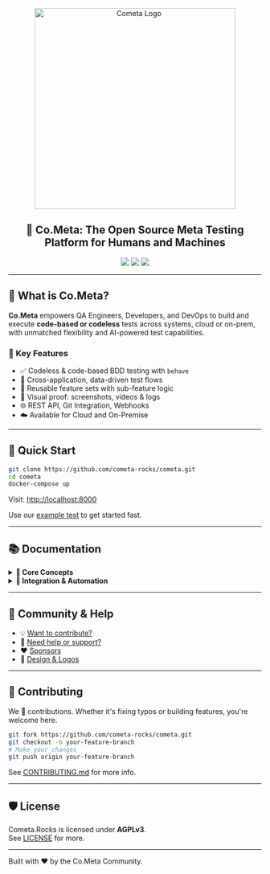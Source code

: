 <p align="center">
  <img src="https://user-images.githubusercontent.com/25423296/163456779-a8556205-d0a5-45e2-ac17-42d089e3c3f8.png" alt="Cometa Logo" width="400"/>
</p>

<h2 align="center">🌟 Co.Meta: The Open Source Meta Testing Platform for Humans and Machines</h2>

<p align="center">
  <a href="https://github.com/cometa-rocks/cometa/stargazers"><img src="https://img.shields.io/github/stars/cometa-rocks/cometa?style=social"></a>
  <a href="#license"><img src="https://img.shields.io/github/license/cometa-rocks/cometa.svg"></a>
  <a href="https://discord.gg/e3uBKHhKW5"><img src="https://img.shields.io/discord/123456?label=Join%20us%20on%20Discord&logo=discord"></a>
</p>

---

## 🚀 What is Co.Meta?

**Co.Meta** empowers QA Engineers, Developers, and DevOps to build and execute **code-based or codeless** tests across systems, cloud or on-prem, with unmatched flexibility and AI-powered test capabilities.

### 🔑 Key Features

- ✅ Codeless & code-based BDD testing with `behave`
- 🔁 Cross-application, data-driven test flows
- 🎯 Reusable feature sets with sub-feature logic
- 🎥 Visual proof: screenshots, videos & logs
- 🌐 REST API, Git Integration, Webhooks
- ☁️ Available for Cloud and On-Premise

---

## 🏁 Quick Start

```bash
git clone https://github.com/cometa-rocks/cometa.git
cd cometa
docker-compose up
```

Visit: [http://localhost:8000](http://localhost:8000)

Use our [example test](feature_example_your_first_testcase.json) to get started fast.

---

## 📚 Documentation

<details>
<summary><strong>📘 Core Concepts</strong></summary>

- [Overview: 5W1H Mind Map](https://www.xmind.net/m/U8BJXc)
- [Testplan vs Feature](#whatis_a_testplan)
- [Your First Test](#general)
- [Steps & Actions](./cometa_actions.md)
- [Selectors](#selectors)
- [Data Driven Testing](#datadriventesting)
- [JavaScript Execution](#execute-your-own-javascript)
- [Compare Values Across Systems](#compare-selector-values)
- [Sub-Features](#create-sub-feature)
- [Upload & Download Files](#up-and-download)

</details>

<details>
<summary><strong>🔌 Integration & Automation</strong></summary>

- [Webhook Integration](#integration)
- [GitLab/GitHub CI](#integrationgit)
- [REST API](#restapi)
- [Housekeeping](#housekeeping)
- [Security (OIDC)](#security)

</details>

---

## 💬 Community & Help

- 💡 [Want to contribute?](#wanttohelp)
- 🧠 [Need help or support?](#needhelp)
- ❤️ [Sponsors](#sponsors)
- 🎨 [Design & Logos](#design)

---

## 🤝 Contributing

We 💛 contributions. Whether it's fixing typos or building features, you're welcome here.

```bash
git fork https://github.com/cometa-rocks/cometa.git
git checkout -b your-feature-branch
# Make your changes
git push origin your-feature-branch
```

See [CONTRIBUTING.md](CONTRIBUTING.md) for more info.

---

## 🛡 License

Cometa.Rocks is licensed under **AGPLv3**.  
See [LICENSE](https://github.com/cometa-rocks/cometa_documentation/blob/main/LICENSE) for more.

---

Built with ❤️ by the Co.Meta Community.